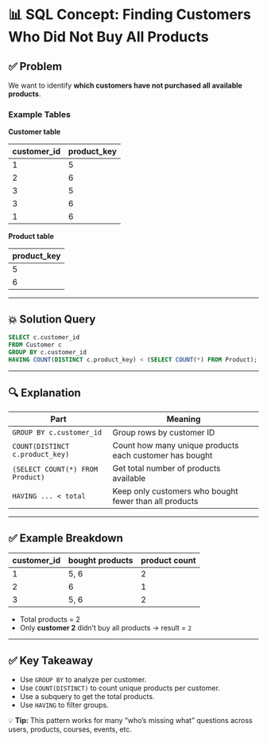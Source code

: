 
# 📊 SQL Concept: Finding Customers Who Did Not Buy All Products

## ✅ Problem

We want to identify **which customers have not purchased all available products**.

### Example Tables

**Customer table**

| customer_id | product_key |
|-------------|-------------|
| 1           | 5           |
| 2           | 6           |
| 3           | 5           |
| 3           | 6           |
| 1           | 6           |

**Product table**

| product_key |
|-------------|
| 5          |
| 6          |

---

## 💥 Solution Query

```sql
SELECT c.customer_id
FROM Customer c
GROUP BY c.customer_id
HAVING COUNT(DISTINCT c.product_key) < (SELECT COUNT(*) FROM Product);
```

---

## 🔍 Explanation

| Part                                       | Meaning                                                       |
|--------------------------------------------|-------------------------------------------------------------|
| `GROUP BY c.customer_id`                  | Group rows by customer ID                                   |
| `COUNT(DISTINCT c.product_key)`           | Count how many unique products each customer has bought    |
| `(SELECT COUNT(*) FROM Product)`          | Get total number of products available                    |
| `HAVING ... < total`                      | Keep only customers who bought fewer than all products     |

---

## ✅ Example Breakdown

| customer_id | bought products  | product count |
|-------------|------------------|---------------|
| 1          | 5, 6             | 2            |
| 2          | 6               | 1            |
| 3          | 5, 6           | 2            |

- Total products = 2  
- Only **customer 2** didn’t buy all products → result = `2`

---

## ✅ Key Takeaway

- Use `GROUP BY` to analyze per customer.
- Use `COUNT(DISTINCT)` to count unique products per customer.
- Use a subquery to get the total products.
- Use `HAVING` to filter groups.

💡 **Tip:** This pattern works for many “who’s missing what” questions across users, products, courses, events, etc.


